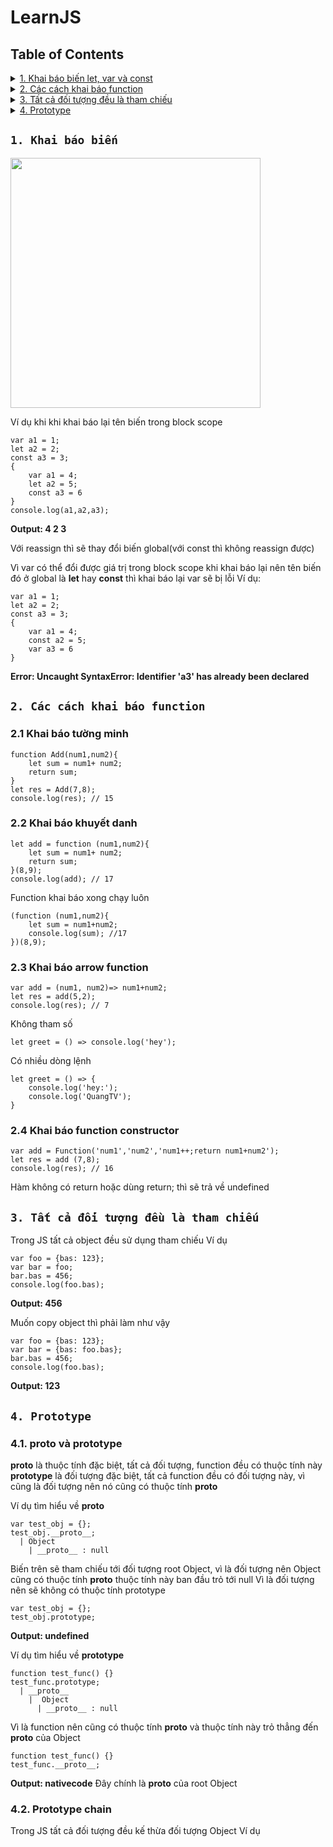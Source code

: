 # LearnJS
## Table of Contents
<details>
  <summary>
    <a href="#1-khai-báo-biến">1. Khai báo biến let, var và const</a>
  </summary>
</details>
<details>
  <summary>
    <a href="#2-các-cách-khai-báo-function">2. Các cách khai báo function</a>
  </summary>
</details>
<details>
  <summary>
    <a href="#3-tất-cả-đối-tượng-đều-là-tham-chiếu">3. Tất cả đối tượng đều là tham chiếu</a>
  </summary>
</details>
<details>
  <summary>
    <a href="#4-prototype">4. Prototype</a>
  </summary>
</details>

## `1. Khai báo biến`
<img src="https://preview.redd.it/2rxjxqw43qw41.png?width=1080&crop=smart&auto=webp&s=717464c5dca4767ef4a67c67a4723e8e7dbc3fb2" width="400px"/>

Ví dụ khi khi khai báo lại tên biến trong block scope

```
var a1 = 1;
let a2 = 2;
const a3 = 3;
{
    var a1 = 4;
    let a2 = 5;
    const a3 = 6
}
console.log(a1,a2,a3);
```
**Output: 4 2 3**

Với reassign thì sẽ thay đổi biến global(với const thì không reassign được)

Vì var có thể đổi được giá trị trong block scope khi khai báo lại nên tên biến đó ở global là **let** hay **const** thì khai báo lại var sẽ bị lỗi
Ví dụ:
```
var a1 = 1;
let a2 = 2;
const a3 = 3;
{
    var a1 = 4;
    const a2 = 5;
    var a3 = 6
}
```
**Error: Uncaught SyntaxError: Identifier 'a3' has already been declared**

## `2. Các cách khai báo function`
### 2.1 Khai báo tường minh
```
function Add(num1,num2){
    let sum = num1+ num2; 
    return sum; 
}
let res = Add(7,8);
console.log(res); // 15
``` 
### 2.2 Khai báo khuyết danh
```
let add = function (num1,num2){
    let sum = num1+ num2; 
    return sum;
}(8,9);
console.log(add); // 17 
```
Function khai báo xong chạy luôn
```
(function (num1,num2){
    let sum = num1+num2; 
    console.log(sum); //17
})(8,9);
```
### 2.3 Khai báo arrow function
```
var add = (num1, num2)=> num1+num2; 
let res = add(5,2);
console.log(res); // 7 
```
Không tham số
```
let greet = () => console.log('hey');
```
Có nhiều dòng lệnh
```
let greet = () => {
    console.log('hey:');
    console.log('QuangTV');
}
```
### 2.4 Khai báo function constructor
```
var add = Function('num1','num2','num1++;return num1+num2');
let res = add (7,8);
console.log(res); // 16
```

Hàm không có return hoặc dùng return; thì sẽ trả về undefined

## `3. Tất cả đối tượng đều là tham chiếu`
Trong JS tất cả object đều sử dụng tham chiếu
Ví dụ
```
var foo = {bas: 123};
var bar = foo;
bar.bas = 456;
console.log(foo.bas);
```
**Output: 456**

Muốn copy object thì phải làm như vậy
```
var foo = {bas: 123};
var bar = {bas: foo.bas};
bar.bas = 456;
console.log(foo.bas);
```
**Output: 123**

## `4. Prototype`
### 4.1. __proto__ và prototype
**__proto__** là thuộc tính đặc biệt, tất cả đối tượng, function đều có thuộc tính này
**prototype** là đối tượng đặc biệt, tất cả function đều có đối tượng này, vì cũng là đối tượng nên nó cũng có thuộc tính **__proto__**

Ví dụ tìm hiểu về **__proto__**
```
var test_obj = {};
test_obj.__proto__;
  | Object
    | __proto__ : null
```

Biến trên sẽ tham chiếu tới đối tượng root Object, vì là đối tượng nên Object cũng có thuộc tính **__proto__** thuộc tính này ban đầu trỏ tới null
Vì là đối tượng nên sẽ không có thuộc tính prototype
```
var test_obj = {};
test_obj.prototype;
```
**Output: undefined** 

Ví dụ tìm hiểu về **prototype**
```
function test_func() {}
test_func.prototype;
  | __proto__
    |  Object
      | __proto__ : null
```
Vì là function nên cũng có thuộc tính __proto__ và thuộc tính này trỏ thẳng đến __proto__ của Object
```
function test_func() {}
test_func.__proto__;
```
**Output: nativecode** Đây chính là __proto__ của root Object

### 4.2. Prototype chain
Trong JS tất cả đối tượng đều kế thừa đối tượng Object
Ví dụ
```

```
